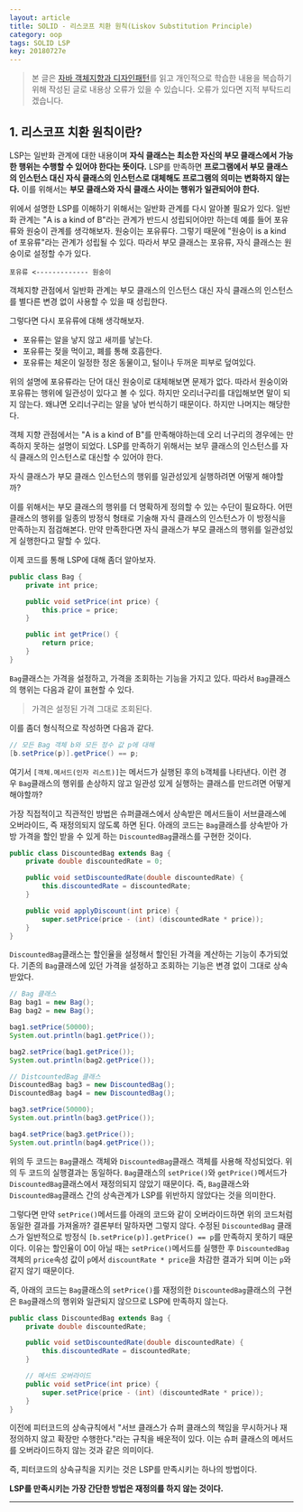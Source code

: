 ```yaml
---
layout: article
title: SOLID - 리스코프 치환 원칙(Liskov Substitution Principle)
category: oop
tags: SOLID LSP
key: 20180727e
---
```


<!--more-->

> 본 글은 [자바 객체지향과 디자인패턴](https://book.naver.com/bookdb/book_detail.nhn?bid=7467601)를
읽고 개인적으로 학습한 내용을 복습하기 위해 작성된 글로 내용상 오류가 있을 수 있습니다.
오류가 있다면 지적 부탁드리겠습니다.

## 1. 리스코프 치환 원칙이란?

LSP는 일반화 관계에 대한 내용이며 **자식 클래스는 최소한 자신의 부모 클래스에서 가능한 행위는 수행할 수 있어야 한다는 뜻이다.**
LSP를 만족하면 **프로그램에서 부모 클래스의 인스턴스 대신 자식 클래스의 인스턴스로 대체해도 프로그램의 의미는 변화하지 않는다.**
이를 위해서는 **부모 클래스와 자식 클래스 사이는 행위가 일관되어야 한다.**

위에서 설명한 LSP를 이해하기 위해서는 일반화 관계를 다시 알아볼 필요가 있다.
일반화 관계는 "A is a kind of B"라는 관계가 반드시 성립되어야만 하는데 예를 들어 포유류와 원숭이 관계를 생각해보자.
원숭이는 포유류다. 그렇기 때문에 "원숭이 is a kind of 포유류"라는 관계가 성립될 수 있다. 따라서 부모 클래스는 포유류, 자식 클래스는 원숭이로 설정할 수가 있다.

```
포유류 <------------- 원숭이
```

객체지향 관점에서 일반화 관계는 부모 클래스의 인스턴스 대신 자식 클래스의 인스턴스를 별다른 변경 없이 사용할 수 있을 때 성립한다.

그렇다면 다시 포유류에 대해 생각해보자.
- 포유류는 알을 낳지 않고 새끼를 낳는다.
- 포유류는 젖을 먹이고, 폐를 통해 호흡한다.
- 포유류는 체온이 일정한 정온 동물이고, 털이나 두꺼운 피부로 덮여있다.

위의 설명에 포유류라는 단어 대신 원숭이로 대체해보면 문제가 없다. 따라서 원숭이와 포유류는 행위에 일관성이 있다고 볼 수 있다.
하지만 오리너구리를 대입해보면 말이 되지 않는다. 왜냐면 오리너구리는 알을 낳아 번식하기 때문이다. 하지만 나머지는 해당한다.

객체 지향 관점에서는 "A is a kind of B"를 만족해야하는데 오리 너구리의 경우에는 만족하지 못하는 설명이 되었다.
LSP를 만족하기 위해서는 보무 클래스의 인스턴스를 자식 클래스의 인스턴스로 대신할 수 있어야 한다.

자식 클래스가 부모 클래스 인스턴스의 행위를 일관성있게 실행하려면 어떻게 해야할까?

이를 위해서는 부모 클래스의 행위를 더 명확하게 정의할 수 있는 수단이 필요하다.
어떤 클래스의 행위를 일종의 방정식 형태로 기술해 자식 클래스의 인스턴스가 이 방정식을 만족하는지 점검해본다.
만약 만족한다면 자식 클래스가 부모 클래스의 행위를 일관성있게 실행한다고 말할 수 있다.

이제 코드를 통해 LSP에 대해 좀더 알아보자.

```java
public class Bag {
    private int price;

    public void setPrice(int price) {
        this.price = price;
    }

    public int getPrice() {
        return price;
    }
}
```

`Bag`클래스는 가격을 설정하고, 가격을 조회하는 기능을 가지고 있다. 따라서 `Bag`클래스의 행위는 다음과 같이 표현할 수 있다.

> 가격은 설정된 가격 그대로 조회된다.

이를 좀더 형식적으로 작성하면 다음과 같다.

```java
// 모든 Bag 객체 b와 모든 정수 값 p에 대해
[b.setPrice(p)].getPrice() == p;
```
여기서 `[객체.메서드(인자 리스트)]`는 메서드가 실행된 후의 `b`객체를 나타낸다.
이런 경우 `Bag`클래스의 행위를 손상하지 않고 일관성 있게 실행하는 클래스를 만드려면 어떻게 해야할까?

가장 직접적이고 직관적인 방법은 슈퍼클래스에서 상속받은 메서드들이 서브클래스에 오버라이드, 즉 재정의되지 않도록 하면 된다.
아래의 코드는 `Bag`클래스를 상속받아 가방 가격을 할인 받을 수 있게 하는 `DiscountedBag`클래스를 구현한 것이다.

```java
public class DiscountedBag extends Bag {
    private double discountedRate = 0;

    public void setDiscountedRate(double discountedRate) {
        this.discountedRate = discountedRate;
    }

    public void applyDiscount(int price) {
        super.setPrice(price - (int) (discountedRate * price));
    }
}
```

`DiscountedBag`클래스는 할인율을 설정해서 할인된 가격을 계산하는 기능이 추가되었다. 기존의 `Bag`클래스에 있던 가격을 설정하고 조회하는 기능은 변경 없이 그대로 상속받았다.

```java
// Bag 클래스
Bag bag1 = new Bag();
Bag bag2 = new Bag();

bag1.setPrice(50000);
System.out.println(bag1.getPrice());

bag2.setPrice(bag1.getPrice());
System.out.println(bag2.getPrice());
```

```java
// DistcountedBag 클래스
DiscountedBag bag3 = new DiscountedBag();
DiscountedBag bag4 = new DiscountedBag();

bag3.setPrice(50000);
System.out.println(bag3.getPrice());

bag4.setPrice(bag3.getPrice());
System.out.println(bag4.getPrice());
```

위의 두 코드는 `Bag`클래스 객체와 `DiscountedBag`클래스 객체를 사용해 작성되었다. 위의 두 코드의 실행결과는 동일하다.
`Bag`클래스의 `setPrice()`와 `getPrice()`메서드가 `DiscountedBag`클래스에서 재정의되지 않았기 때문이다.
즉, `Bag`클래스와 `DiscountedBag`클래스 간의 상속관계가 LSP를 위반하지 않았다는 것을 의미한다.

그렇다면 만약 `setPrice()`메서드를 아래의 코드와 같이 오버라이드하면 위의 코드처럼 동일한 결과를 가져올까? 결론부터 말하자면 그렇지 않다.
수정된 `DiscountedBag` 클래스가 일반적으로 방정식 `[b.setPrice(p)].getPrice() == p`를 만족하지 못하기 때문이다.
이유는 할인율이 0이 아닐 때는 `setPrice()`메서드를 실행한 후 `DiscountedBag`객체의 `price`속성 값이 `p`에서 `discountRate * price`을 차감한 결과가 되며 이는 `p`와 같지 않기 때문이다.

즉, 아래의 코드는 `Bag`클래스의 `setPrice()`를 재정의한 `DiscountedBag`클래스의 구현은 `Bag`클래스의 행위와 일관되지 않으므로 LSP에 만족하지 않는다.
```java
public class DiscountedBag extends Bag {
    private double discountedRate;

    public void setDiscountedRate(double discountedRate) {
        this.discountedRate = discountedRate;
    }

    // 메서드 오버라이드
    public void setPrice(int price) {
        super.setPrice(price - (int) (discountedRate * price));
    }
}
```

이전에 피터코드의 상속규칙에서 "서브 클래스가 슈퍼 클래스의 책임을 무시하거나 재정의하지 않고 확장만 수행한다."라는 규칙을 배운적이 있다.
이는 슈퍼 클래스의 메서드를 오버라이드하지 않는 것과 같은 의미이다.

즉, 피터코드의 상속규칙을 지키는 것은 LSP를 만족시키는 하나의 방법이다.

**LSP를 만족시키는 가장 간단한 방법은 재정의를 하지 않는 것이다.**

---
